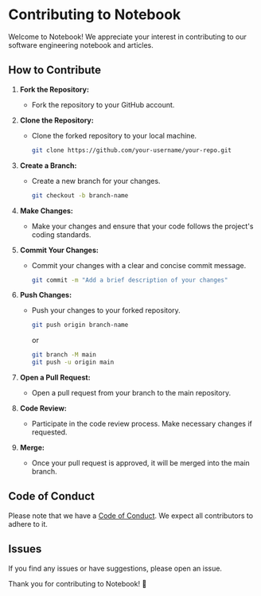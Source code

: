 # Contributing to Notebook

Welcome to Notebook! We appreciate your interest in contributing to our software engineering notebook and articles.

## How to Contribute

1. **Fork the Repository:**
   - Fork the repository to your GitHub account.

2. **Clone the Repository:**
   - Clone the forked repository to your local machine.
     ```bash
     git clone https://github.com/your-username/your-repo.git
     ```

3. **Create a Branch:**
   - Create a new branch for your changes.
     ```bash
     git checkout -b branch-name
     ```

4. **Make Changes:**
   - Make your changes and ensure that your code follows the project's coding standards.

5. **Commit Your Changes:**
   - Commit your changes with a clear and concise commit message.
     ```bash
     git commit -m "Add a brief description of your changes"
     ```

6. **Push Changes:**
   - Push your changes to your forked repository.
     ```bash
     git push origin branch-name
     ```
     or
     ```bash
     git branch -M main
     git push -u origin main
     ```


7. **Open a Pull Request:**
   - Open a pull request from your branch to the main repository.

8. **Code Review:**
   - Participate in the code review process. Make necessary changes if requested.

9. **Merge:**
    - Once your pull request is approved, it will be merged into the main branch.

## Code of Conduct

Please note that we have a [Code of Conduct](CODE_OF_CONDUCT.md). We expect all contributors to adhere to it.

## Issues

If you find any issues or have suggestions, please open an issue.

Thank you for contributing to Notebook! 🚀

